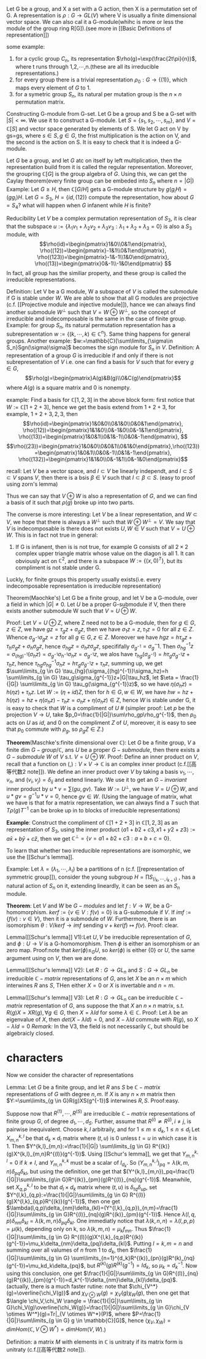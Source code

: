 Let G be a group, and X a set with a G action, then X is a permutation set of G. A representation is $\rho:G \rightarrow GL(V)$ where V is usually a finite dimensional vector space. We can also cal it a G-module(whihc is more or less the module of the group ring R\[G\]).(see more in [[Basic Definitions of representation]])

some example:
1. for a cyclic group $C_n$, its representation $\rho(g)=\exp(\frac{2t\pi}{n})$, where t runs through 1,2,$\cdots$,n.(these are all its irreducible representations.)
2. for every group there is a trivial representation $\rho_0:G \rightarrow \{(1)\}$, which maps every element of $G$ to 1.
3. for a symetric group $S_n$, its natural per mutation group is the $n \times n$ permutation matrix.

Constructing G-module from G-set.
	Let G be a group and S be a G-set with $|S|< \infty$. We use it to construct a G-module. Let $S=\{s_1,s_2, \cdots, s_m\}$, and $V=\mathbb{C}[S]$ and vector space generated by elements of S. We let G act on V by gs=gs, where $s \in S ,g \in G$, the frist multiplication is the action on V,  and the second is the action on S. It is easy to check that it is indeed a G-module.

Let $G$ be a group, and let $G$ atc on itself by left multiplication, then the representation build from it is called the regular representation. Moreover, the groupring $\mathbb{C}[G]$ is the group algebra of $G$.
Using this, we can get the Caylay theorem(every finite group can be embeded into $S_n$ where $n=|G|$)
Example: Let $G \geq H$, then $\mathbb{C}[G/H]$ gets a G-module structure by $g(g_iH)=(gg_i)H$. Let $G=S_3$, $H=\{id,(12)\}$ compute the representation, how about $G=S_4$? what will happen when $G$ infanent while $H$ is finite?

Reducibility
Let $V$ be a complex permutation representation of $S_3$, it is clear that the subspace $u:=\{\lambda_1v_1+\lambda_2v_2+\lambda_3v_3:\lambda_1+\lambda_2+\lambda_3=0\}$ is also a $S_3$ module, with 
$$\rho(id)=\begin{pmatrix}1&0\\0&1\end{pmatrix},
\rho((12))=\begin{pmatrix}-1&1\\0&1\end{pmatrix},
\rho((123))=\begin{pmatrix}-1&-1\\1&0\end{pmatrix},
\rho((13))=\begin{pmatrix}0&-1\\-1&0\end{pmatrix}
$$
In fact, all group has the similiar property, and these group is called the irreducible representations. 

Definition: Let V be a G module, W a subspace of $V$ is called the submodule if G is stable under $W$. We are able to show that all G modules are projective (c.f. [[Projective module and injective module]]), hance we can always find another submodule $W^{\perp}$ such that $V=W \oplus W^{\perp}$,  so the concept of irreducible and indecomposable is the same in the case of finite group.
Example: for group $S_n$, its natural permutation representation has a subrepresentation $w:=\{(k,\cdots,k)\in \mathbb{C}^n\}$. Same thing happens for general groups.
Another example: $w:=\mathbb{C}[\sum\limits_{\sigma\in S_n}Sgn(\sigma)\sigma]$ becomes the sign module for $S_n$ in $V$.
Definition: A representation of a group $G$ is irreducible if and only if there is not subrepresentation of $V$ i.e. one can find a basis for $V$ such that for every $g\in G$, $$\rho(g)=\begin{pmatrix}A(g)&B(g)\\0&C(g)\end{pmatrix}$$where $A(g)$ is a square matrix and 0 is nonempty.

example: Find a basis for $\mathbb{C}[1,2,3]$ in the above block form: first notice that $W:=\mathbb{C}[1+2+3]$, hence we get the basis extend from $1+2+3$, for example, $1+2+3,\,2,\,3$, then$$\rho(id)=\begin{pmatrix}1&0&0\\0&1&0\\0&0&1\end{pmatrix},
\rho((12))=\begin{pmatrix}1&1&0\\0&-1&0\\0&-1&1\end{pmatrix},
\rho((13))=\begin{pmatrix}1&0&1\\0&1&-1\\0&0&-1\end{pmatrix},
$$
$$\rho((23))=\begin{pmatrix}1&0&0\\0&0&1\\0&1&0\end{pmatrix},\rho((123))=\begin{pmatrix}1&0&1\\0&0&-1\\0&1&-1\end{pmatrix},
\rho((132))=\begin{pmatrix}1&1&0\\0&-1&1\\0&-1&0\end{pmatrix}$$

recall: Let $V$ be a vector space, and $I \subset V$ be linearly independt, and $I \subset S \subset V$ spans $V$, then there is a bsis $\beta \in V$ such that $I \subset \beta \subset S$. (easy to proof using zorn's lemma)

Thus we can say that $V \oplus W$ is also a representation of $G$, and we can find a basis of it such that $\rho(g)$ broke up into two parts.

The converse is more interesting: Let $V$ be a linear representation, and $W \subset V$, we hope that there is always a $W^{\perp}$ such that $W \oplus W^\perp =V$. We say that $V$ is indecomposable is there does not exists $U,W \in V$ such that $V=U \oplus W$.
This is in fact not true in general:
1. If G is infanent, then is is not true, for example G consists of all $2\times2$ complex upper triangle matrix whose value on the diagon is all 1.  It can obviously act on $\mathbb{C}^2$, and there is a subspace $W:=\{(x,0)^T\}$, but its compliment is not stable under G.

Luckly, for finite groups this property usually exists(i.e. every indecomposable representation is irreducible representation)

Theorem(Maochke's) Let G be a finite group, and let V be a G-module, over a field in which $|G| \neq 0$. Let $U$ be a proper G-submodule if V, then there exists another submodule W such that $V =U \oplus W$.

Proof: Let $V=U \oplus Z$, where Z need not to be a G-module, then for $g \in G,z\in Z$, we have $gz=\tau_gz+\sigma_gz$, then we have $\sigma_1z=z,\tau_1z=0$ for all $z \in Z$. Whence $\sigma_{g^{-1}} \sigma_g z=z$ for all $g \in G,z \in Z$. Moreover we have $hgz=h\tau_gz+\tau_h\sigma_gz+\sigma_h\sigma_gz$, hence $\sigma_{hg}z=\sigma_hz\sigma_gz$, specififally $\sigma_{g^{-1}}=\sigma_g^-1$. Then $\sigma_{hg}^{-1}z=\sigma_{(hg)^{-1}}(\sigma_hz)=\sigma_{g^{-1}}\sigma_{h^{-1}}\sigma_{h}z=\sigma_{g^{-1}}z$, we alos have $\tau_{hg}(\sigma_{g^{-1}})=h\tau_g\sigma_{g^{-1}}z+\tau_{h}z$, hence $\tau_{hg}\sigma_{hg}^{-1}\sigma_hz=h\tau_g\sigma_{g^{-1}}z+\tau_hz$, summing up, we get $\sum\limits_{g \in G} \tau_{hg}(\sigma_{(hg)^{-1}}\sigma_hz)=h \sum\limits_{g \in G} \tau_g\sigma_{g^{-1}}z+|G|\tau_hz$, let $\eta = \frac{1}{|G|} \sum\limits_{g \in G} \tau_g(\sigma_{g^{-1}}z)$, so we have $\eta(\sigma_hz)=h(\eta z)+\tau_hz$. Let $W:=(\eta+id)Z$, then for $h \in G,w \in W$, we have $hw=hz+h(\eta z)=hz+\eta(\sigma_hz)-\tau_hz=\sigma_hz+\eta(\sigma_hz) \in Z$, hence $W$ is stable under G, it is easy to check that $W$ is a compliment of $U$ #
(simpler proof: Let $p$ be the projection $V \rightarrow U$, take $p_0=\frac{1}{|G|}\sum\rho_gp\rho_g^{-1}$, then $p_0$ acts on $U$ as $id$, and $0$ on the compliment $Z$ of $U$, moreover, it is easy to see that $p_0$ commute with $\rho_g$, so $\rho_gZ \in Z$.)

**Theorem**(Maschke's:finite dimensional over $\mathbb{C}$): Let $G$ be a finite group, $V$ a finite dim $G-group/\mathbb{C}$, ans $U$ be a proper $G-submodule$, then there exists a $G-submodule$ $W$ of $V$ s.t. $V=U \oplus W$.
Proof: Define an inner product on $V$, recall that a function on $(,):V \times V \rightarrow \mathbb{C}$ is an complex inner product (c.f.[[高等代数2 note]]). We define an inner product over $V$ by taking a basis $v_1, \cdots, v_n$, and $(v_i,v_j)=\delta_{ij}$ and extend linearly. We use it to get an $G-invariant$ inner product by $u*v=\sum (gu,gv)$. Take $W:=U^{\perp}$, we have $V=U\oplus W$, and $u*gv=g^{-1}u*v=0$, hence $gv \in W$.
(Using the language of matrix, what we have is that for a matrix representation, we can always find a $T$ such that $T\rho(g)T^{-1}$ can be broke up in to blocks of irreducible representations)

**Example**: Construct the compliment of $\mathbb{C}[1+2+3]$ in $\mathbb{C}[1,2,3]$ as an representation of $S_3$, using the inner product $\langle a1+b2+c3, x1+y2+z3 \rangle:=a\bar{x}+b\bar{y}+c\bar{z}$, then we get $\mathbb{C}^\perp=\{v=a1+b2+c3:a+b+c=0\}$.

To learn that whether two irreducible representations are isomorphic, we use the [[Schur's lemma]].

Example: Let $\lambda=(\lambda_1, \cdots, \lambda_l)$ be a partitions of n (c.f. [[representation of symmetric group]]), consider the young subgroup $H= \prod S_{\{i_k, \cdots, i_{k+1}\}}$ , has a natural action of $S_n$ on it, extending lineardly, it can be seen as an $S_n$ module.

**Theorem**: Let $V$ and $W$ be $G-modules$ and let $f:V \rightarrow W$, be a G-homomorphism.
$kerf:=\{v \in V:f(v)=0\}$ is a G-submodule if $V$. If $imf:=\{f(v):v \in V\}$, then it is a submodule of $W$. Furthermore, there is an isomorphism $\theta: V/kerf \rightarrow imf$ sending $v+ker(f) \mapsto f(v)$. 
Proof: clear.

Lemma([[Schur's lemma]] V1):Let $U,V$ be irreducible representation of $G$, and $\phi:U \rightarrow V$ is a G-homomorphism. Then $\phi$ is either an isomorphism or an zero map.
Proof:note that $ker(\phi) \leq_G U$, so $ker(\phi)$ is either $\{0\}$ or $U$, the same argument using on $V$, then we are done.

Lemma([[Schur's lemma]] V2): Let $R:G \rightarrow GL_n$ and $S:G \rightarrow GL_n$ be irreducible $\mathbb{C}-matrix$ representations of $G$, ans let $X$ be an $n \times m$ which interwines $R$ ans $S$, THen either $X=0$ or $X$ is invertable and $n=m$.

Lemma([[Schur's lemma]] V3): Let $R:G \rightarrow GL_n$ can be irreducible $\mathbb{C}-matrix$ representation of $G$, ans suppose the that $X$ an $n \times n$ matrix, s.t. $R(g)X=XR(g),\forall g \in G$, then $X=\lambda Id$ for some $\lambda \in \mathbb{C}$.
Proof: Let $\lambda$ be an eigenvalue of $X$, then $det(X-\lambda Id)=0$, and $X-\lambda Id$ commute with $R(g)$, so $X-\lambda Id=0$
*Remark:* In the V3, the field is not necessarily $\mathbb{C}$, but should be algebraicly closed.


# characters
Now we consider the character of representations

Lemma: Let $G$ be a finite group, and let $R$ ans $S$ be $\mathbb{C}-matrix$ representations of $G$ with degree $n,m$. If $X$ is any $n \times m$ matrix then $Y:=\sum\limits_{g \in G}R(g)XS(g^{-1})$ interwines $R,S$.
Proof:easy.

Suppose now that $R^{(1)}, \cdots, R^{(S)}$ are irreducible $\mathbb{C}-matrix$ representations of finite group $G$, of degree $d_1, \cdots, d_S$. Further, assume that $R^(i) \not\simeq R^(j),i \neq j$, is pairwise inequivalent. 
Choose $k,l$ arbitraily, and for $1 \leq m \leq d_k,1 \leq n \leq d_l$ Let $X_{m,n}^{k,l}$ be that $d_k \times d_l$ matrix where $(t,u)$ is 0 unless $t=u$ in which case it is 1. Then $Y^{k,l}_{m,n}:=\frac{1}{|G|} \sum\limits_{g \in G} R^{(k)}(g)X^{k,l}_{m,n}R^{(l)}(g^{-1})$. Using [[Schur's lemma]], we get that $Y^{k,l}_{m,n}=0$ if $k \neq l$, and $Y^{k,k}_{m,n}$ must be a scalar of $I_{d_k}$. So $(Y^{k,l}_{m,n})_{pq}=\lambda(k,m,n)\delta_{pq}\delta_{kl}$, but using the definition, one get that $(Y^{k,l}_{m,n})_pq=\frac{1}{|G|}\sum\limits_{g\in G}R^{(k)}_{pm}(g)R^{(l)}_{nq}(g^{-1})$. Meanwhile, set $X_{q,p}^{k,l}$ to be that $d_l \times d_k$ matrix where $(t,u)$ is $\delta_{tq}\delta_{up}$, set $Y^{l,k}_{q,p}:=\frac{1}{|G|}\sum\limits_{g \in G} R^{(l)}(g)X^{l,k}_{q,p}R^{(k)}(g^{-1})$, then one get $\lambda(l,q,p)\delta_{nm}\delta_{kl}=(Y^{l,k}_{q,p})_{n,m}=\frac{1}{|G|}\sum\limits_{g \in G}R^{(l)}_{nq}(g)R^{(k)}_{pm}(g^{-1})$. Hence $\lambda(l,q,p)\delta_{nm}\delta_{kl}=\lambda(k,m,n)\delta_{pq}\delta_{kl}$. One immediatly notice that $\lambda(k,n,n)=\lambda(l,p,p)=\mu(k)$, depending only on k, so $\lambda(k,m,n)=\mu_kf_{mn}$. Thus $\frac{1}{|G|}\sum\limits_{g \in G} R^{(l)}(g)X^{l,k}_{q,p}R^{(k)}(g^{-1})=\mu_k\delta_{nm}\delta_{pq}\delta_{kl}$. Putting $l=k,m=n$ and summing over all valumes of $n$ from 1 to $d_k$, then $\frac{1}{|G|}\sum\limits_{g \in G} \sum\limits_{n=1}^{d_k}R^{(k)}_{pn}(g)R^(k)_{nq}(g^{-1})=\mu_kd_k\delta_{pq}$, but $R^{(k)}(g)R^{(k)}(g^{-1})=Id_k$, so $\mu_k=d_k^{-1}$. Now using this conclusion, one get $\frac{1}{|G|}\sum\limits_{g \in G}R^{(l)}_{nq}(g)R^{(k)}_{pm}(g^{-1})=d_k^{-1}\delta_{nm}\delta_{kl}\delta_{pq}$. 
(actually, there is a much faster rutine: note that $\chi_{V^*}(g)=\overline{\chi_V(g)}$ and $\chi_{V \otimes W}(g)=\chi_{V}(g)\chi_W(g)$, then one get that $\langle \chi_V,\chi_W \rangle = \frac{1}{|G|}\sum\limits_{g \in G}\chi_V(g)\overline{\chi_W(g)}=\frac{1}{|G|}\sum\limits_{g \in G}\chi_{V \otimes W^*}(g)=Tr|_{V \otimes W^*}(P)$, where $P=\frac{1}{|G|}\sum\limits_{g \in G} g \in \mathbb{C}[G]$, hence $\langle \chi_V, \chi_W \rangle =dimHom(\mathbb{C},V \otimes W^*)=dimHom(V,W)$.)

Definition: a matrix $M$ with elements in $\mathbb{C}$ is unitraty if its matrix form is unitraty (c.f.[[高等代数2 note]]).